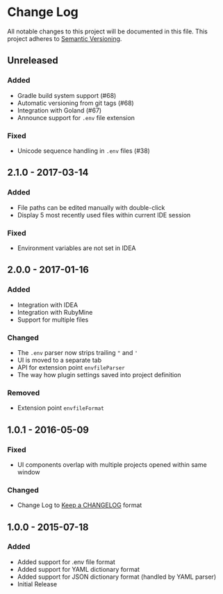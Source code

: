 # Change Log
All notable changes to this project will be documented in this file.
This project adheres to [Semantic Versioning](http://semver.org/).

## Unreleased

### Added

- Gradle build system support (#68)
- Automatic versioning from git tags (#68)
- Integration with Goland (#67)
- Announce support for `.env` file extension

### Fixed

- Unicode sequence handling in `.env` files (#38)

## 2.1.0 - 2017-03-14

### Added

- File paths can be edited manually with double-click
- Display 5 most recently used files within current IDE session

### Fixed

- Environment variables are not set in IDEA

## 2.0.0 - 2017-01-16

### Added

- Integration with IDEA
- Integration with RubyMine
- Support for multiple files

### Changed

- The `.env` parser now strips trailing `"` and `'`
- UI is moved to a separate tab
- API for extension point `envfileParser`
- The way how plugin settings saved into project definition

### Removed

- Extension point `envfileFormat`

## 1.0.1 - 2016-05-09

### Fixed
- UI components overlap with multiple projects opened within same window

### Changed
- Change Log to [Keep a CHANGELOG](http://keepachangelog.com) format


## 1.0.0 - 2015-07-18

### Added
- Added support for .env file format
- Added support for YAML dictionary format
- Added support for JSON dictionary format (handled by YAML parser)
- Initial Release
